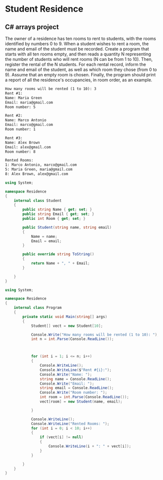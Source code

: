 # Student Residence
## C# arrays project

The owner of a residence has ten rooms to rent to students, with the rooms identified by numbers 0 to 9.
When a student wishes to rent a room, the name and email of the student must be recorded.
Create a program that starts with all ten rooms empty, and then reads a quantity N representing the number of students who will rent rooms (N can be from 1 to 10). Then, register the rental of the N students. For each rental record, inform the name and email of the student, as well as which room they chose (from 0 to 9). Assume that an empty room is chosen. Finally, the program should print a report of all the residence's occupancies, in room order, as an example.

```Markdown
How many rooms will be rented (1 to 10): 3
Rent #1:
Name: Maria Green
Email: maria@gmail.com
Room number: 5

Rent #2:
Name: Marco Antonio
Email: marco@gmail.com
Room number: 1

Rent #3:
Name: Alex Brown
Email: alex@gmail.com
Room number: 8

Rented Rooms:
1: Marco Antonio, marco@gmail.com
5: Maria Green, maria@gmail.com
8: Alex Brown, alex@gmail.com
```

```C#
using System;

namespace Residence
{
    internal class Student
    {
        public string Name { get; set; }
        public string Email { get; set; }
        public int Room { get; set; }

        public Student(string name, string email) 
        {
            Name = name;
            Email = email;
        }

        public override string ToString()
        {
            return Name + ", " + Email;
        }

    }
}
```
```C#
using System;

namespace Residence
{
    internal class Program
    {
        private static void Main(string[] args)
        {
            Student[] vect = new Student[10];

            Console.Write("How many rooms will be rented (1 to 10): ");
            int n = int.Parse(Console.ReadLine());



            for (int i = 1; i <= n; i++)
            {
                Console.WriteLine();
                Console.WriteLine($"Rent #{i}:");
                Console.Write("Name: ");
                string name = Console.ReadLine();
                Console.Write("Email: ");
                string email = Console.ReadLine();
                Console.Write("Room number: ");
                int room = int.Parse(Console.ReadLine());
                vect[room] = new Student(name, email);

            }

            Console.WriteLine();
            Console.WriteLine("Rented Rooms: ");
            for (int i = 0; i < 10; i++)
            {
                if (vect[i] != null)
                {
                    Console.WriteLine(i + ": " + vect[i]);
                }
            }

        }
    }
}
```
